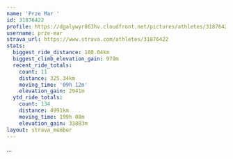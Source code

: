 ```yaml
---
name: 'Prze Mar '
id: 31876422
profile: https://dgalywyr863hv.cloudfront.net/pictures/athletes/31876422/22548952/4/large.jpg
username: prze-mar
strava_url: https://www.strava.com/athletes/31876422
stats:
  biggest_ride_distance: 180.04km
  biggest_climb_elevation_gain: 979m
  recent_ride_totals:
    count: 11
    distance: 325.34km
    moving_time: '09h 12m'
    elevation_gain: 2941m
  ytd_ride_totals:
    count: 134
    distance: 4991km
    moving_time: 199h 08m
    elevation_gain: 33883m
layout: strava_member
--- 
```

...
